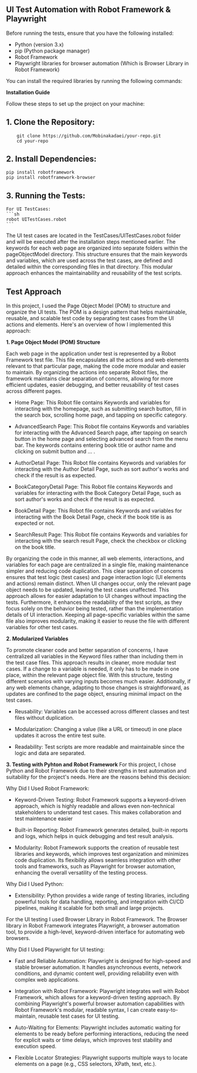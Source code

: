 ## UI Test Automation with Robot Framework & Playwright

Before running the tests, ensure that you have the following installed:

- Python (version 3.x)
- pip (Python package manager)
- Robot Framework
- Playwright libraries for browser automation (Which is Browser Library in Robot Framework)

You can install the required libraries by running the following commands:


**Installation Guide**

Follow these steps to set up the project on your machine:

## 1. Clone the Repository:

        git clone https://github.com/Mobinakadaei/your-repo.git
        cd your-repo

## 2. Install Dependencies:

	pip install robotframework
	pip install robotframework-browser

## 3. Running the Tests:

	For UI TestCases:
	```sh
	robot UITestCases.robot
	```

The UI test cases are located in the TestCases/UITestCases.robot folder and will be executed after the installation steps mentioned earlier. The keywords for each web page are organized into separate folders within the pageObjectModel directory. This structure ensures that the main keywords and variables, which are used across the test cases, are defined and detailed within the corresponding files in that directory. This modular approach enhances the maintainability and reusability of the test scripts.

## Test Approach

In this project, I used the Page Object Model (POM) to structure and organize the UI tests. The POM is a design pattern that helps maintainable, reusable, and scalable test code by separating test cases from the UI actions and elements. Here's an overview of how I implemented this approach:

**1. Page Object Model (POM) Structure**

   Each web page in the application under test is represented by a Robot Framework test file. This file encapsulates all the actions and web elements relevant to that particular page, making the code more modular and easier to maintain. By organizing the actions into separate Robot files, the framework maintains clear separation of concerns, allowing for more efficient updates, easier debugging, and better reusability of test cases across different pages.

   * Home Page:
   This Robot file contains Keywords and variables for interacting with the homepage, such as submitting search button, fill in the search box, scrolling home page, and tapping on specific category.

   * AdvancedSearch Page:
   This Robot file contains Keywords and variables for interacting with the Advanced Search page, after tapping on search button in the home page and selecting advanced search from the menu bar. The keywords contains entering book title or author name and clicking on submit button and ... .

   * AuthorDetail Page:
   This Robot file contains Keywords and variables for interacting with the Author Detail Page, such as sort author's works and check if the result is as expected.

   * BookCategoryDetail Page:
   This Robot file contains Keywords and variables for interacting with the Book Category Detail Page, such as sort author's works and check if the result is as expected.

   * BookDetail Page:
   This Robot file contains Keywords and variables for interacting with the Book Detail Page, check if the book title is as expected or not.

   * SearchResult Page:
   This Robot file contains Keywords and variables for interacting with the search result Page, check the checkbox or clicking on the book title.


By organizing the code in this manner, all web elements, interactions, and variables for each page are centralized in a single file, making maintenance simpler and reducing code duplication. This clear separation of concerns ensures that test logic (test cases) and page interaction logic (UI elements and actions) remain distinct. When UI changes occur, only the relevant page object needs to be updated, leaving the test cases unaffected. This approach allows for easier adaptation to UI changes without impacting the tests. Furthermore, it enhances the readability of the test scripts, as they focus solely on the behavior being tested, rather than the implementation details of UI interaction. Keeping all page-specific variables within the same file also improves modularity, making it easier to reuse the file with different variables for other test cases.

**2. Modularized Variables**

  To promote cleaner code and better separation of concerns, I have centralized all variables in the Keyword files rather than including them in the test case files. This approach results in cleaner, more modular test cases. If a change to a variable is needed, it only has to be made in one place, within the relevant page object file. With this structure, testing different scenarios with varying inputs becomes much easier. Additionally, if any web elements change, adapting to those changes is straightforward, as updates are confined to the page object, ensuring minimal impact on the test cases.

  * Reusability: Variables can be accessed across different classes and test files without duplication.

  * Modularization: Changing a value (like a URL or timeout) in one place updates it across the entire test suite.

  * Readability: Test scripts are more readable and maintainable since the logic and data are separated.


**3. Testing with Pyhton and Robot Framework**
  For this project, I chose Python and Robot Framework due to their strengths in test automation and suitability for the project's needs. Here are the reasons behind this decision:
   
   Why Did I Used Robot Framework:

   * Keyword-Driven Testing: 
   Robot Framework supports a keyword-driven approach, which is highly readable and allows even non-technical stakeholders to understand test cases. This makes collaboration and test maintenance easier

   * Built-in Reporting: 
   Robot Framework generates detailed, built-in reports and logs, which helps in quick debugging and test result analysis.

   * Modularity: 
   Robot Framework supports the creation of reusable test libraries and keywords, which improves test organization and minimizes code duplication. Its flexibility allows seamless integration with other tools and frameworks, such as Playwright for browser automation, enhancing the overall versatility of the testing process.

   Why Did I Used Python:
   * Extensibility: 
   Python provides a wide range of testing libraries, including powerful tools for data handling, reporting, and integration with CI/CD pipelines, making it scalable for both small and large projects.


   For the UI testing I used Browser Library in Robot Framework. The Browser library in Robot Framework integrates Playwright, a browser automation tool, to provide a high-level, keyword-driven interface for automating web browsers.
   
   Why Did I Used Playwright for UI testing:
   * Fast and Reliable Automation: 
   Playwright is designed for high-speed and stable browser automation. It handles asynchronous events, network conditions, and dynamic content well, providing reliability even with complex web applications.

   * Integration with Robot Framework: 
   Playwright integrates well with Robot Framework, which allows for a keyword-driven testing approach. By combining Playwright's powerful browser automation capabilities with Robot Framework's modular, readable syntax, I can create easy-to-maintain, reusable test cases for UI testing.
  
   * Auto-Waiting for Elements: 
   Playwright includes automatic waiting for elements to be ready before performing interactions, reducing the need for explicit waits or time delays, which improves test stability and execution speed.

   * Flexible Locator Strategies: 
   Playwright supports multiple ways to locate elements on a page (e.g., CSS selectors, XPath, text, etc.).


